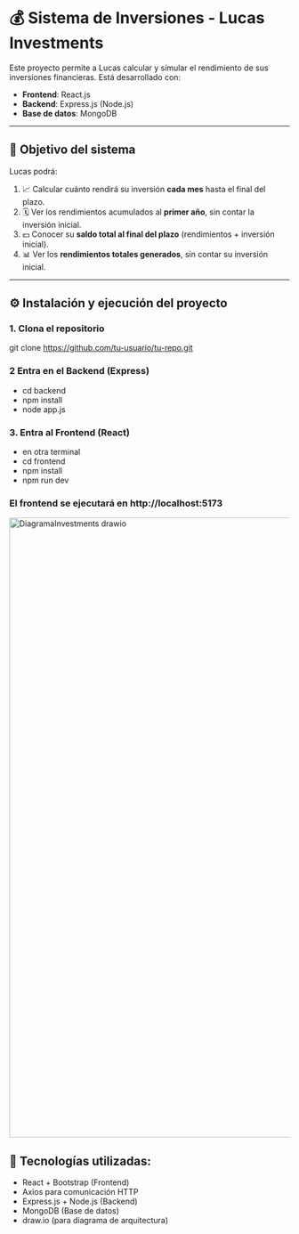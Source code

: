 # 💰 Sistema de Inversiones - Lucas Investments

Este proyecto permite a Lucas calcular y simular el rendimiento de sus inversiones financieras. Está desarrollado con:

- **Frontend**: React.js
- **Backend**: Express.js (Node.js)
- **Base de datos**: MongoDB

---

## 🎯 Objetivo del sistema

Lucas podrá:

1. 📈 Calcular cuánto rendirá su inversión **cada mes** hasta el final del plazo.
2. 🗓️ Ver los rendimientos acumulados al **primer año**, sin contar la inversión inicial.
3. 💵 Conocer su **saldo total al final del plazo** (rendimientos + inversión inicial).
4. 📊 Ver los **rendimientos totales generados**, sin contar su inversión inicial.

---

## ⚙️ Instalación y ejecución del proyecto

### 1. Clona el repositorio
git clone https://github.com/tu-usuario/tu-repo.git

### 2 Entra en el Backend (Express)
- cd backend
- npm install
- node app.js

### 3. Entra al Frontend (React)
- en otra terminal
- cd frontend
- npm install
- npm run dev

### El frontend se ejecutará en http://localhost:5173

<img width="813" height="1114" alt="DiagramaInvestments drawio" src="https://github.com/user-attachments/assets/2fcd834a-f3c2-4a89-86f2-e3de814f8904" />



## 🧪 Tecnologías utilizadas:

- React + Bootstrap (Frontend)
- Axios para comunicación HTTP
- Express.js + Node.js (Backend)
- MongoDB (Base de datos)
- draw.io (para diagrama de arquitectura)

